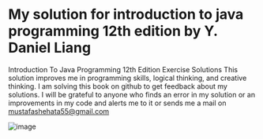 # My solution for introduction to java programming 12th edition by Y. Daniel Liang

Introduction To Java Programming 12th Edition Exercise Solutions
This solution improves me in programming skills, logical thinking, and creative thinking.
I am solving this book on github to get feedback about my solutions.
I will be grateful to anyone who finds an error in my solution or an improvements in my code 
and alerts me to it or sends me a mail on mustafashehata55@gmail.com

![image](https://user-images.githubusercontent.com/84351569/215291019-2f7927ca-1ec5-4e7e-8659-967d3e1e9bc9.png)
